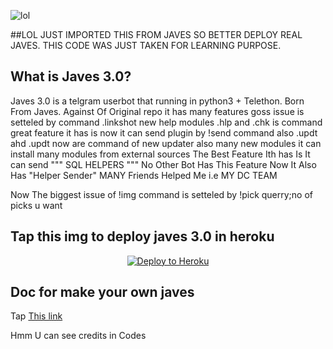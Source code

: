 ![lol](https://telegra.ph//file/4d22cd3621ab34a70f373.jpg)

##LOL
JUST IMPORTED THIS FROM JAVES SO BETTER DEPLOY REAL JAVES. THIS CODE WAS JUST TAKEN FOR LEARNING PURPOSE.

## What is Javes 3.0?
Javes 3.0 is a telgram userbot that running in python3 + Telethon.
Born From Javes.
Against Of Original repo it has many features goss issue is setteled by command .linkshot
new help modules
.hlp and .chk is command 
great feature it has is now it can send plugin by !send command 
also .updt ahd .updt now are command of new updater
also many new modules 
it can install many modules from external sources 
The Best Feature Ith has Is It  can send """ SQL HELPERS """ No Other Bot Has This Feature 
Now It Also Has "Helper Sender"
MANY Friends Helped Me i.e MY DC TEAM


Now The biggest issue of !img command is setteled by !pick querry;no of picks u want
## Tap this img to deploy javes 3.0 in heroku
<p align="center"><a href="https://heroku.com/deploy?template=https://github.com/TAMILVIP007/loluserbot"> <img src="https://www2.assets.heroku.com/assets/elements/elements-buttons-2-4867044559069b937ba0fd078f5604f310a49928bd1b59fb3d2f0ff96e0d97c8.svg" alt="Deploy to Heroku" /></a></p>


## Doc for make your own javes
Tap <a href="https://telegra.ph/HOW-MAKE-JAVESTELEGRAM-USER-BOT-07-05">This link</a> 

Hmm U can see credits in Codes 




